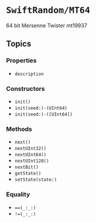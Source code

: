 # ``SwiftRandom/MT64``

64 bit Mersenne Twister mt19937

## Topics

### Properties

- ``description``

### Constructors

- ``init()``
- ``init(seed:)-(UInt64)``
- ``init(seed:)-([UInt64])``

### Methods

- ``next()``
- ``nextUInt32()``
- ``nextUInt64()``
- ``nextUInt128()``
- ``nextBit()``
- ``getState()``
- ``setState(state:)``

### Equality
- ``==(_:_:)``
- ``!=(_:_:)``
